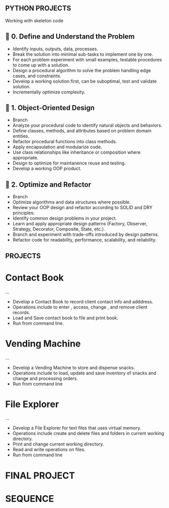 ## PYTHON PROJECTS

Working with skeleton code

## 🧠 **0. Define and Understand the Problem**
 
* Identify inputs, outputs, data, processes.
* Break the solution into minimal sub-tasks to implement one by one.
* For each problem experiment with small examples, testable procedures to come up with a solution.
* Design a procedural algorithm to solve the problem handling edge cases, and constraints.
* Develop a working solution first, can be suboptimal, test and validate solution.
* Incrementally optimize complexity.

## 🧱 **1. Object-Oriented Design**

* Branch 
* Analyze your procedural code to identify natural objects and behaviors.
* Define classes, methods, and attributes based on problem domain entities.
* Refactor procedural functions into class methods.
* Apply encapsulation and modularize code.
* Use class relationships like inheritance or composition where appropriate.
* Design to optimize for maintanence reuse and testing.
* Develop a working OOP product.

## 📐 **2. Optimize and Refactor**

* Branch
* Optimize algorithms and data structures where possible.
* Review your OOP design and refactor according to SOLID and DRY principles:
* Identify common design problems in your project.
* Learn and apply appropriate design patterns (Factory, Observer, Strategy, Decorator, Composite, State, etc.).
* Branch and experiment with trade-offs introduced by design patterns.
* Refactor code for readability, performance, scalability, and reliability.


## **PROJECTS**

# Contact Book
...
* Develop a Contact Book to record client contact info and adddress.
* Operations include  to enter , access, change , and remove client records.
* Load and Save contact book to file and print book.
* Run from command line. 

# Vending Machine 
...
* Develop a Vending Machine to store and dispense snacks.
* Operations include to load, update and save inventory of snacks and change and processing orders. 
* Run from command line

# File Explorer 
...
* Develop a File Explorer for text files that uses virtual memory.
* Operations include create and delete files and folders in current working directory.
* Print and change current working directory.
* Read and write operations on files.
* Run from command line

# FINAL PROJECT

# SEQUENCE

